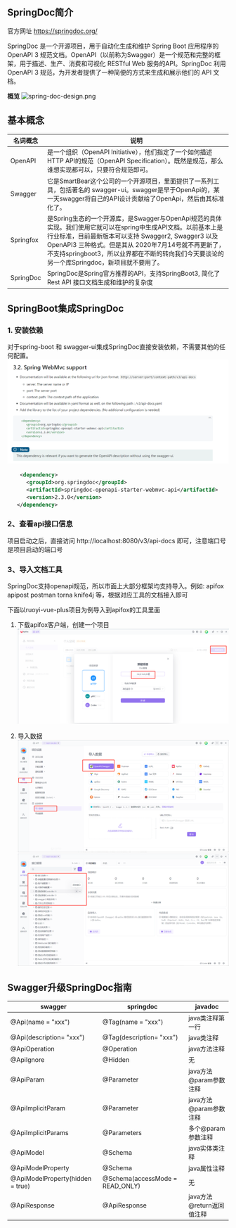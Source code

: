 ## SpringDoc简介
官方网址  https://springdoc.org/

SpringDoc 是一个开源项目，用于自动化生成和维护 Spring Boot 应用程序的 OpenAPI 3 规范文档。OpenAPI（以前称为Swagger）是一个规范和完整的框架，用于描述、生产、消费和可视化 RESTful Web 服务的API。SpringDoc 利用 OpenAPI 3 规范，为开发者提供了一种简便的方式来生成和展示他们的 API 文档。

**概览**
![spring-doc-design.png](img%2Fspring-doc-design.png)

## 基本概念

| 名词概念        | 说明                                                                                                                                                                                                        |
|-------------|-----------------------------------------------------------------------------------------------------------------------------------------------------------------------------------------------------------|
| OpenAPI     | 是一个组织（OpenAPI Initiative），他们指定了一个如何描述HTTP API的规范（OpenAPI Specification）。既然是规范，那么谁想实现都可以，只要符合规范即可。                                                                                                         |
| Swagger     | 它是SmartBear这个公司的一个开源项目，里面提供了一系列工具，包括著名的 swagger-ui。swagger是早于OpenApi的，某一天swagger将自己的API设计贡献给了OpenApi，然后由其标准化了。                                                                                            |
| Springfox   | 是Spring生态的一个开源库，是Swagger与OpenApi规范的具体实现。我们使用它就可以在spring中生成API文档。以前基本上是行业标准，目前最新版本可以支持 Swagger2, Swagger3 以及 OpenAPI3 三种格式。但是其从 2020年7月14号就不再更新了，不支持springboot3，所以业界都在不断的转向我们今天要谈论的另一个库Springdoc，新项目就不要用了。 |
| SpringDoc   | SpringDoc是Spring官方推荐的API，支持SpringBoot3, 简化了Rest API 接口文档生成和维护的复杂度                                                                                                                                         |

## SpringBoot集成SpringDoc
### 1. 安装依赖
对于spring-boot 和 swagger-ui集成SpringDoc直接安装依赖，不需要其他的任何配置。
![spring-doc-jicheng.png](img%2Fspring-doc-jicheng.png)

```xml
    <dependency>
      <groupId>org.springdoc</groupId>
      <artifactId>springdoc-openapi-starter-webmvc-api</artifactId>
      <version>2.3.0</version>
   </dependency>
```
### 2、查看api接口信息
项目启动之后，直接访问 http://localhost:8080/v3/api-docs 即可，注意端口号是项目启动的端口号

### 3、导入文档工具
SpringDoc支持openapi规范，所以市面上大部分框架均支持导入。例如: apifox apipost postman torna knife4j 等，根据对应工具的文档接入即可


下面以ruoyi-vue-plus项目为例导入到apifox的工具里面
1. 下载apifox客户端，创建一个项目
![spring-doc-create-project.png](img%2Fspring-doc-create-project.png)

2. 导入数据
![spring-doc-impot.png](img%2Fspring-doc-impot.png)
![spring-doc-import.png](img%2Fspring-doc-import.png)

## Swagger升级SpringDoc指南

|  swagger | springdoc  |  javadoc |
|---|---|---|
| @Api(name = "xxx") | @Tag(name = "xxx")  | java类注释第一行  |
| @Api(description= "xxx") | @Tag(description= "xxx")  | java类注释  |
| @ApiOperation  | @Operation  | java方法注释  |
| @ApiIgnore  | @Hidden  | 无  |
| @ApiParam  | @Parameter  | java方法@param参数注释  |
| @ApiImplicitParam  | @Parameter  | java方法@param参数注释  |
| @ApiImplicitParams  | @Parameters  | 多个@param参数注释  |
| @ApiModel                    | @Schema  | java实体类注释  |
| @ApiModelProperty                    | @Schema  | java属性注释  |
| @ApiModelProperty(hidden = true)                   | @Schema(accessMode = READ_ONLY)  | 无  |
| @ApiResponse                    | @ApiResponse  | java方法@return返回值注释  |

		
		
		
		
		
		
		
		
		
		
		
		
